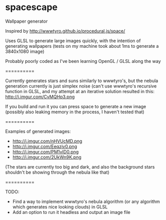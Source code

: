 spacescape
==========

Wallpaper generator

Inspired by http://wwwtyro.github.io/procedural.js/space/

Uses GLSL to generate large images quickly, with the intention of generating wallpapers (tests on my machine took about 1ms to generate a 3840x1080 image)

Probably poorly coded as I've been learning OpenGL / GLSL along the way

==========

Currently generates stars and suns similarly to wwwtyro's, but the nebula generation currently is just simplex noise (can't use wwwtyro's recursive function in GLSL, and my attempt at an iterative solution resulted in this: http://i.imgur.com/CvMQHp3.png

If you build and run it you can press space to generate a new image (possibly also leaking memory in the process, I haven't tested that)

==========

Examples of generated images:
* http://i.imgur.com/nHVUcMD.png
* http://i.imgur.com/Eeqzjv0.png
* http://i.imgur.com/PM1vID0.png
* http://i.imgur.com/2UkWn9K.png

(The stars are currently too big and dark, and also the background stars shouldn't be showing through the nebula like that)

==========

TODO:

* Find a way to implement wwwtyro's nebula algorithm (or any algorithm which generates nice looking clouds) in GLSL
* Add an option to run it headless and output an image file
